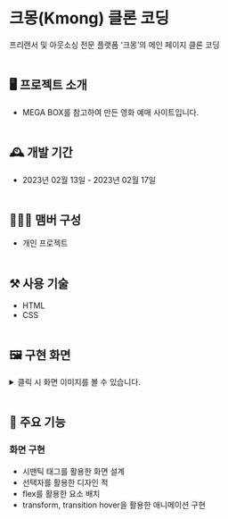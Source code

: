 # 크몽(Kmong) 클론 코딩
프리랜서 및 아웃소싱 전문 플랫폼 ‘크몽’의 메인 페이지 클론 코딩
<br></br>

## 🖥️ 프로젝트 소개
- MEGA BOX를 참고하여 만든 영화 예매 사이트입니다.
<br></br>

## 🕰️ 개발 기간
- 2023년 02월 13일 - 2023년 02월 17일
<br></br>

## 🧑‍🤝‍🧑 맴버 구성
- 개인 프로젝트
<br></br>

## ⚒️ 사용 기술
- HTML
- CSS
<br></br>

## 🖼️ 구현 화면
<details>
  <summary>
      클릭 시 화면 이미지를 볼 수 있습니다.
  </summary>
  <img src="https://github.com/Eunicekk/clone_kmong/assets/108565785/4bababa9-6f25-41f8-9c95-25152cd97dce"></img>
</details>
<br>

## 📌 주요 기능
### 화면 구현
- 시맨틱 태그를 활용한 화면 설계
- 선택자를 활용한 디자인 적
- flex를 활용한 요소 배치
- transform, transition hover을 활용한 애니메이션 구현
